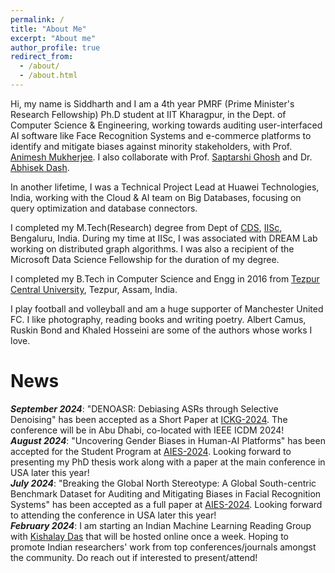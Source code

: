 ```yaml
---
permalink: /
title: "About Me"
excerpt: "About me"
author_profile: true
redirect_from: 
  - /about/
  - /about.html
---
```


Hi, my name is Siddharth and I am a 4th year PMRF (Prime Minister's Research Fellowship) Ph.D student at IIT Kharagpur, in the Dept. of Computer Science & Engineering, working towards auditing user-interfaced AI software like Face Recognition Systems and e-commerce platforms to identify and mitigate biases against minority stakeholders, with Prof. [Animesh Mukherjee](https://cse.iitkgp.ac.in/~animeshm/). I also  collaborate with Prof. [Saptarshi Ghosh](https://sites.google.com/site/saptarshighosh/) and Dr. [Abhisek Dash](https://sites.google.com/site/abhisek0193/).

In another lifetime, I was a Technical Project Lead at Huawei Technologies, India, working with the Cloud & AI team on Big Databases, focusing on query optimization and database connectors.

I completed my M.Tech(Research) degree from Dept of [CDS](https://cds.iisc.ac.in/), [IISc](https://iisc.ac.in/), Bengaluru, India. During my time at IISc, I was associated with DREAM Lab working on distributed graph algorithms. I was also a recipient of the Microsoft Data Science Fellowship for the duration of my degree. 

I completed my B.Tech in Computer Science and Engg in 2016 from [Tezpur Central University](http://www.tezu.ernet.in/), Tezpur, Assam, India. 

I play football and volleyball and am a huge supporter of Manchester United FC. I like photography, reading books and writing poetry. Albert Camus, Ruskin Bond and Khaled Hosseini are some of the authors whose works I love. 


News
======
***September 2024***: "DENOASR: Debiasing ASRs through Selective Denoising" has been accepted as a Short Paper at [ICKG-2024](http://ickg2024.openkg.cn/). The conference will be in Abu Dhabi, co-located with IEEE ICDM 2024!      
***August 2024***: "Uncovering Gender Biases in Human-AI Platforms" has been accepted for the Student Program at [AIES-2024](https://www.aies-conference.com/2024/). Looking forward to presenting my PhD thesis work along with a paper at the main conference in USA later this year!      
***July 2024***: "Breaking the Global North Stereotype: A Global South-centric Benchmark Dataset for Auditing and Mitigating Biases in Facial Recognition Systems" has been accepted as a full paper at [AIES-2024](https://www.aies-conference.com/2024/). Looking forward to attending the conference in USA later this year!      
***February 2024***: I am starting an Indian Machine Learning Reading Group with [Kishalay Das](https://kdmsit.github.io/) that will be hosted online once a week. Hoping to promote Indian researchers' work from top conferences/journals amongst the community. Do reach out if interested to present/attend!      
